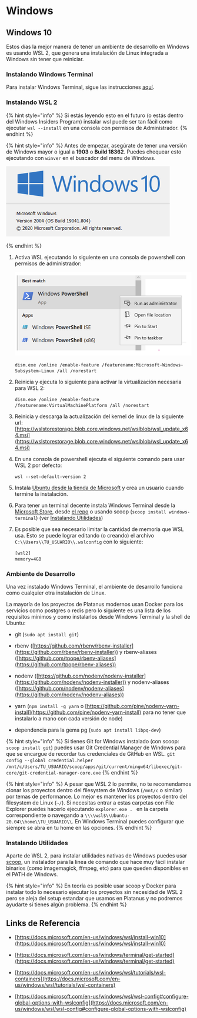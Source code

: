 # Windows

## Windows 10

Estos días la mejor manera de tener un ambiente de desarrollo en Windows es usando WSL 2, que genera una instalación de Linux integrada a Windows sin tener que reiniciar.

### Instalando Windows Terminal

Para instalar Windows Terminal, sigue las instrucciones [aquí](https://docs.microsoft.com/en-us/windows/terminal/get-started).

### Instalando WSL 2

{% hint style="info" %}
Si estás leyendo esto en el futuro (o estás dentro del Windows Insiders Program) instalar wsl puede ser tan fácil como ejecutar `wsl --install` en una consola con permisos de Administrador.
{% endhint %}

{% hint style="info" %}
Antes de empezar, asegúrate de tener una versión de Windows mayor o igual a **1903** o **Build 18362**. Puedes chequear esto ejecutando con `winver` en el buscador del menu de Windows.

<img src='./assets/windows-1.png'/>


{% endhint %}

1. Activa WSL ejecutando lo siguiente en una consola de powershell con permisos de administrador:

    <img src='./assets/windows-2.png'/>

    ```plain text
    dism.exe /online /enable-feature /featurename:Microsoft-Windows-Subsystem-Linux /all /norestart
    ```

1. Reinicia y ejecuta lo siguiente para activar la virtualización necesaria para WSL 2:

    ```plain text
    dism.exe /online /enable-feature /featurename:VirtualMachinePlatform /all /norestart
    ```

1. Reinicia y descarga la actualización del kernel de linux de la siguiente url:
[https://wslstorestorage.blob.core.windows.net/wslblob/wsl_update_x64.msi](https://wslstorestorage.blob.core.windows.net/wslblob/wsl_update_x64.msi)

1. En una consola de powershell ejecuta el siguiente comando para usar WSL 2 por defecto:

    ```plain text
    wsl --set-default-version 2
    ```

1. Instala [Ubuntu desde la tienda de Microsoft](https://www.microsoft.com/store/apps/9n6svws3rx71) y crea un usuario cuando termine la instalación.

1. Para tener un terminal decente instala Windows Terminal desde la [Microsoft Store](https://aka.ms/terminal), desde [el repo](https://github.com/microsoft/terminal/releases) o usando scoop (`scoop install windows-terminal`) (ver [Instalando Utilidades](https://www.notion.so/platanus/Windows-a7204bb1aa4f4af597c4cb39fda4df6d#instalando-utilidades))

1. Es posible que sea necesario limitar la cantidad de memoria que WSL usa. Esto se puede lograr editando (o creando) el archivo `C:\\Users\\TU_USUARIO\\.wslconfig` con lo siguiente:

    ```plain text
    [wsl2]
    memory=4GB
    ```

### Ambiente de Desarrollo

Una vez instalado Windows Terminal, el ambiente de desarrollo funciona como cualquier otra instalación de Linux.

La mayoría de los proyectos de Platanus modernos usan Docker para los servicios como postgres o redis pero lo siguiente es una lista de los requisitos mínimos y como instalarlos desde Windows Terminal y la shell de Ubuntu:

* git (`sudo apt install git`)

* rbenv ([https://github.com/rbenv/rbenv-installer](https://github.com/rbenv/rbenv-installer)) y rbenv-aliases ([https://github.com/tpope/rbenv-aliases](https://github.com/tpope/rbenv-aliases))

* nodenv ([https://github.com/nodenv/nodenv-installer](https://github.com/nodenv/nodenv-installer)) y nodenv-aliases ([https://github.com/nodenv/nodenv-aliases](https://github.com/nodenv/nodenv-aliases))

* yarn (`npm install -g yarn` o [https://github.com/pine/nodenv-yarn-install](https://github.com/pine/nodenv-yarn-install) para no tener que instalarlo a mano con cada versión de node)

* dependencia para la gema pg (`sudo apt install libpq-dev`)

{% hint style="info" %}
Si tienes Git for Windows instalado (con scoop: `scoop install git`) puedes usar Git Credential Manager de Windows para que se encargue de recordar tus credenciales de GitHub en WSL.
`git config --global credential.helper /mnt/c/Users/TU_USUARIO/scoop/apps/git/current/mingw64/libexec/git-core/git-credential-manager-core.exe`
{% endhint %}

{% hint style="info" %}
A pesar que WSL 2 lo permite, no te recomendamos clonar los proyectos dentro del filesystem de Windows (`/mnt/c` o similar) por temas de performance. Lo mejor es mantener los proyectos dentro del filesystem de Linux (`~/`). Si necesitas entrar a estas carpetas con File Explorer puedes hacerlo ejecutando `explorer.exe . ` en la carpeta correspondiente o navegando a `\\\\wsl$\\Ubuntu-20.04\\home\\TU_USUARIO\\`. En Windows Terminal puedes configurar que siempre se abra en tu home en las opciones.
{% endhint %}

### Instalando Utilidades

Aparte de WSL 2, para instalar utilidades nativas de Windows puedes usar [scoop](https://scoop.sh/), un instalador para la linea de comando que hace muy fácil instalar binarios (como imagemagick, ffmpeg, etc) para que queden disponibles en el PATH de Windows.

{% hint style="info" %}
En teoría es posible usar scoop y Docker para instalar todo lo necesario ejecutar los proyectos sin necesidad de WSL 2 pero se aleja del setup estandar que usamos en Platanus y no podremos ayudarte si tienes algún problema.
{% endhint %}

## Links de Referencia

* [https://docs.microsoft.com/en-us/windows/wsl/install-win10](https://docs.microsoft.com/en-us/windows/wsl/install-win10)

* [https://docs.microsoft.com/en-us/windows/terminal/get-started](https://docs.microsoft.com/en-us/windows/terminal/get-started)

* [https://docs.microsoft.com/en-us/windows/wsl/tutorials/wsl-containers](https://docs.microsoft.com/en-us/windows/wsl/tutorials/wsl-containers)

* [https://docs.microsoft.com/en-us/windows/wsl/wsl-config#configure-global-options-with-wslconfig](https://docs.microsoft.com/en-us/windows/wsl/wsl-config#configure-global-options-with-wslconfig)


